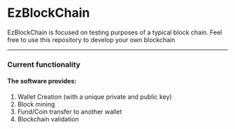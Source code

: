 # EzBlockChain

EzBlockChain is focused on testing purposes of a typical block chain. Feel free to use this repository to develop your own
blockchain

---

### Current functionality

#### The software provides:

1. Wallet Creation (with a unique private and public key)
2. Block mining
3. Fund/Coin transfer to another wallet
4. Blockchain validation
